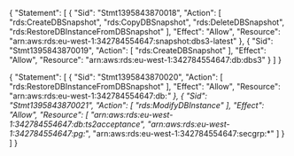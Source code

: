 {
  "Statement": [
    {
      "Sid": "Stmt1395843870018",
      "Action": [
        "rds:CreateDBSnapshot",
        "rds:CopyDBSnapshot",
        "rds:DeleteDBSnapshot",
        "rds:RestoreDBInstanceFromDBSnapshot"
      ],
      "Effect": "Allow",
      "Resource": "arn:aws:rds:eu-west-1:342784554647:snapshot:dbs3-latest"
    },
    {
      "Sid": "Stmt1395843870019",
      "Action": [
        "rds:CreateDBSnapshot"
      ],
      "Effect": "Allow",
      "Resource": "arn:aws:rds:eu-west-1:342784554647:db:dbs3"
    }
  ]
}

{
  "Statement": [
    {
      "Sid": "Stmt1395843870020",
      "Action": [
        "rds:RestoreDBInstanceFromDBSnapshot"
      ],
      "Effect": "Allow",
      "Resource": "arn:aws:rds:eu-west-1:342784554647:db:*"
    },
    {
      "Sid": "Stmt1395843870021",
      "Action": [
        "rds:ModifyDBInstance"
      ],
      "Effect": "Allow",
      "Resource": [
        "arn:aws:rds:eu-west-1:342784554647:db:ts2acceptance",
        "arn:aws:rds:eu-west-1:342784554647:pg:*",
        "arn:aws:rds:eu-west-1:342784554647:secgrp:*"
      ]
    }
  ]
}